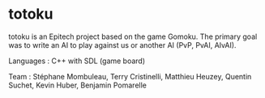 totoku
======
totoku is an Epitech project based on the game Gomoku.
The primary goal was to write an AI to play against us or another AI (PvP, PvAI, AIvAI).

Languages : C++ with SDL (game board)

Team : Stéphane Mombuleau, Terry Cristinelli, Matthieu Heuzey, Quentin Suchet, Kevin Huber, Benjamin Pomarelle
